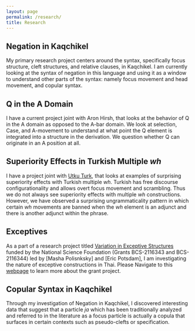 ```yaml
---
layout: page
permalink: /research/
title: Research
---
```



## Negation in Kaqchikel

My primary research project centers around the syntax, specifically focus structure, cleft structures, and relative clauses, in Kaqchikel. I am currently looking at the syntax of negation in this language and using it as a window to understand other parts of the syntax: namely focus movement and head movement, and copular syntax. 

## Q in the A Domain 

I have a current project joint with Aron Hirsh, that looks at the behavior of Q in the A domain as opposed to the A-bar domain. We look at selection, Case, and A-movement to understand at what point the Q element is integrated into a structure in the derivation. We question whether Q can originate in an A position at all. 

## Superiority Effects in Turkish Multiple *wh*

I have a project joint with [Utku Turk], that looks at examples of surprising superiority effects with Turkish multiple *wh*. Turkish has free discourse configurationality and allows overt focus movement and scrambling. Thus we do not always see superiority effects with multiple *wh* constructions. However, we have observed a surprising ungrammaticality pattern in which certain *wh* movements are banned when the *wh* element is an adjunct and there is another adjunct within the phrase. 

## Exceptives

As a part of a research project titled [Variation in Exceptive Structures] funded by the National Science Foundation (Grants BCS-2116343 and BCS-2116344) led by [Masha Polisnksky] and [Eric Potsdam], I am investigating the nature of exceptive constructions in Thai. Please Navigate to this [webpage] to learn more about the grant project.

## Copular Syntax in Kaqchikel

Through my investigation of Negation in Kaqchikel, I discovered interesting data that suggest that a particle *ja* which has been traditionally analyzed and referred to in the literature as a focus particle is actually a copula that surfaces in certain contexts such as pseudo-clefts or specification. 


[Utku Turk]: https://utkuturk.com/
[Variation in Exceptive Structures]: https://exceptives.lin.ufl.edu/
[webpage]: https://exceptives.lin.ufl.edu/the-language-sample/
